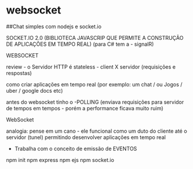 # websocket
##Chat simples com nodejs e socket.io


SOCKET.IO 2.0 (BIBLIOTECA JAVASCRIP QUE PERMITE A CONSTRUÇÃO DE APLICAÇÕES EM TEMPO REAL) (para C# tem a - signalR)

WEBSOCKET

review - o Servidor HTTP é stateless - client X servidor (requisições e respostas)

como criar aplicações em tempo real (por exemplo: um chat / ou Jogos / uber / google docs etc)

antes do websocket tinho o 
-POLLING (enviava requisições para servidor de tempos em tempos - porém a performance ficava muito ruim)

WebSocket

analogia: pense em um cano - ele funcional como um duto do cliente até o servidor (tunel)
permitindo desenvolver aplicações em tempo real

- Trabalha com o conceito de emissão de EVENTOS



npm init
npm express
npm ejs
npm socket.io
